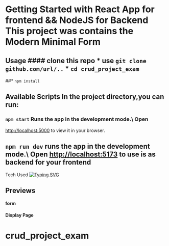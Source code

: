 # Getting Started with React App for frontend && NodeJS for Backend This project was contains the **Modern Minimal Form**


## Usage #### clone this repo * use `git clone github.com/url/..` * `cd crud_project_exam` 
##* `npm install`
## Available Scripts In the project directory,you can run:
### `npm start` Runs the app in the development mode.\ Open
[http://localhost:5000](http://localhost:5000) to view it in your browser. 
## `npm run dev` runs the app in the development mode.\ Open [http://localhost:5173](http://localhost:5173) to use is as backend for your frontend ### 
Tech Used [![Typing SVG](https://readme-typing-svg.demolab.com/?lines=React+JS;Node+JS;Express+JS;Tailwind+CSS,+Vitejs;MONGO+DB; )](https://git.io/typing-svg)
## Previews
#### form


#### Display Page


# crud_project_exam
